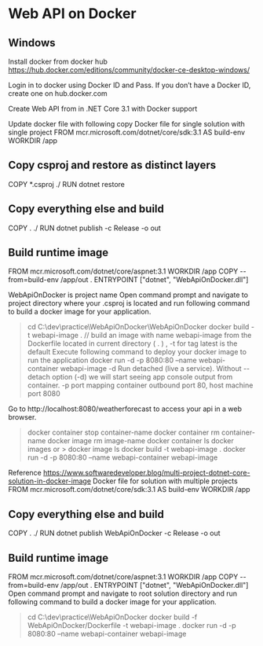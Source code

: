 # Web API on Docker
Windows
---------------
Install docker from docker hub 
https://hub.docker.com/editions/community/docker-ce-desktop-windows/

Login in to docker using Docker ID and Pass. If you don’t have a Docker ID, create one on hub.docker.com

Create Web API from in .NET Core 3.1 with Docker support

Update docker file with following copy
Docker file for single solution with single project
FROM mcr.microsoft.com/dotnet/core/sdk:3.1 AS build-env
WORKDIR /app

## Copy csproj and restore as distinct layers
COPY *.csproj ./
RUN dotnet restore

## Copy everything else and build
COPY . ./
RUN dotnet publish -c Release -o out

## Build runtime image
FROM mcr.microsoft.com/dotnet/core/aspnet:3.1
WORKDIR /app
COPY --from=build-env /app/out .
ENTRYPOINT ["dotnet", "WebApiOnDocker.dll"]

WebApiOnDocker is project name
Open command prompt and navigate to project directory where your .csproj is located and run following command to build a docker image for your application.
> cd C:\dev\practice\WebApiOnDocker\WebApiOnDocker
> docker build -t webapi-image . // build an image with name webapi-image from the Dockerfile located in current directory ( . ) , -t for tag  latest is the default
Execute following command to deploy your docker image to run the application
> docker run -d -p 8080:80 –name webapi-container webapi-image
-d Run detached (live a service). Without --detach option (-d) we will start seeing app console output from container.
-p port mapping container outbound port 80, host machine port 8080

Go to http://localhost:8080/weatherforecast to access your api in a web browser.

> docker container stop container-name
> docker container rm container-name
> docker image rm image-name
> docker container ls
> docker images or > docker image ls
> docker build -t webapi-image .
> docker run -d -p 8080:80 –name webapi-container webapi-image


Reference
https://www.softwaredeveloper.blog/multi-project-dotnet-core-solution-in-docker-image
Docker file for solution with multiple projects
FROM mcr.microsoft.com/dotnet/core/sdk:3.1 AS build-env
WORKDIR /app
## Copy everything else and build
COPY . ./
RUN dotnet publish WebApiOnDocker -c Release -o out

## Build runtime image
FROM mcr.microsoft.com/dotnet/core/aspnet:3.1
WORKDIR /app
COPY --from=build-env /app/out .
ENTRYPOINT ["dotnet", "WebApiOnDocker.dll"]
Open command prompt and navigate to root solution directory and run following command to build a docker image for your application.
> cd C:\dev\practice\WebApiOnDocker
> docker build -f  WebApiOnDocker/Dockerfile -t webapi-image .
> docker run -d -p 8080:80 –name webapi-container webapi-image

